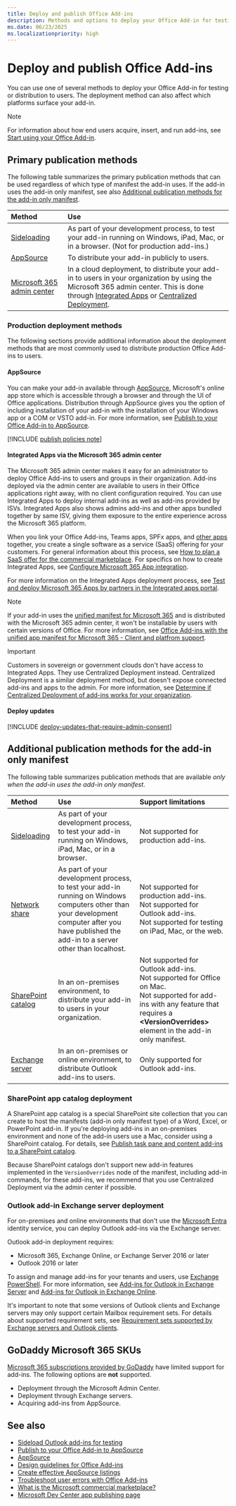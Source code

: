 ```yaml
---
title: Deploy and publish Office Add-ins
description: Methods and options to deploy your Office Add-in for testing or distribution to users.
ms.date: 06/23/2025
ms.localizationpriority: high
---
```


# Deploy and publish Office Add-ins

You can use one of several methods to deploy your Office Add-in for testing or distribution to users. The deployment method can also affect which platforms surface your add-in.

> [!NOTE]
> For information about how end users acquire, insert, and run add-ins, see [Start using your Office Add-in](https://support.microsoft.com/office/82e665c4-6700-4b56-a3f3-ef5441996862).

## Primary publication methods

The following table summarizes the primary publication methods that can be used regardless of which type of manifest the add-in uses. If the add-in uses the add-in only manifest, see also [Additional publication methods for the add-in only manifest](#additional-publication-methods-for-the-add-in-only-manifest).

|Method|Use|
|:---------|:------------|
|[Sideloading](../testing/test-debug-office-add-ins.md#sideload-an-office-add-in-for-testing)|As part of your development process, to test your add-in running on Windows, iPad, Mac, or in a browser. (Not for production add-ins.) |
|[AppSource](#appsource)|To distribute your add-in publicly to users.|
|[Microsoft 365 admin center](/microsoft-365/admin/manage/test-and-deploy-microsoft-365-apps)|In a cloud deployment, to distribute your add-in to users in your organization by using the Microsoft 365 admin center. This is done through [Integrated Apps](/microsoft-365/admin/manage/test-and-deploy-microsoft-365-apps) or [Centralized Deployment](/microsoft-365/admin/manage/centralized-deployment-of-add-ins). |

### Production deployment methods

The following sections provide additional information about the deployment methods that are most commonly used to distribute production Office Add-ins to users.

#### AppSource

You can make your add-in available through [AppSource](https://appsource.microsoft.com/marketplace/apps?product=office), Microsoft's online app store which is accessible through a browser and through the UI of Office applications. Distribution through AppSource gives you the option of including installation of your add-in with the installation of your Windows app or a COM or VSTO add-in. For more information, see [Publish to your Office Add-in to AppSource](publish-office-add-ins-to-appsource.md).

[!INCLUDE [publish policies note](../includes/note-publish-policies.md)]

#### Integrated Apps via the Microsoft 365 admin center

The Microsoft 365 admin center makes it easy for an administrator to deploy Office Add-ins to users and groups in their organization. Add-ins deployed via the admin center are available to users in their Office applications right away, with no client configuration required. You can use Integrated Apps to deploy internal add-ins as well as add-ins provided by ISVs. Integrated Apps also shows admins add-ins and other apps bundled together by same ISV, giving them exposure to the entire experience across the Microsoft 365 platform.

When you link your Office Add-ins, Teams apps, SPFx apps, and [other apps](/microsoft-365/admin/manage/test-and-deploy-microsoft-365-apps#what-apps-can-i-deploy-from-integrated-apps) together, you create a single software as a service (SaaS) offering for your customers. For general information about this process, see [How to plan a SaaS offer for the commercial marketplace](/azure/marketplace/plan-saas-offer). For specifics on how to create Integrated Apps, see [Configure Microsoft 365 App integration](/azure/marketplace/create-new-saas-offer#configure-microsoft-365-app-integration).

For more information on the Integrated Apps deployment process, see [Test and deploy Microsoft 365 Apps by partners in the Integrated apps portal](/microsoft-365/admin/manage/test-and-deploy-microsoft-365-apps).

> [!NOTE]
> If your add-in uses the [unified manifest for Microsoft 365](../develop/unified-manifest-overview.md) and is distributed with the Microsoft 365 admin center, it won't be installable by users with certain versions of Office. For more information, see [Office Add-ins with the unified app manifest for Microsoft 365 - Client and platfrom support](../develop/unified-manifest-overview.md#client-and-platfrom-support).

> [!IMPORTANT]
> Customers in sovereign or government clouds don't have access to Integrated Apps. They use Centralized Deployment instead. Centralized Deployment is a similar deployment method, but doesn't expose connected add-ins and apps to the admin. For more information, see [Determine if Centralized Deployment of add-ins works for your organization](/microsoft-365/admin/manage/centralized-deployment-of-add-ins).

#### Deploy updates

[!INCLUDE [deploy-updates-that-require-admin-consent](../includes/deploy-updates-that-require-admin-consent.md)]

## Additional publication methods for the add-in only manifest

The following table summarizes publication methods that are available *only when the add-in uses the add-in only manifest*.

|Method|Use|Support limitations|
|:---------|:------------|:------------|
|[Sideloading](../testing/test-debug-office-add-ins.md#sideload-an-office-add-in-for-testing)|As part of your development process, to test your add-in running on Windows, iPad, Mac, or in a browser.| Not supported for production add-ins. |
|[Network share](../testing/create-a-network-shared-folder-catalog-for-task-pane-and-content-add-ins.md)|As part of your development process, to test your add-in running on Windows computers other than your development computer after you have published the add-in to a server other than localhost.| Not supported for production add-ins.</br>Not supported for Outlook add-ins.</br> Not supported for testing on iPad, Mac, or the web.|
|[SharePoint catalog](publish-task-pane-and-content-add-ins-to-an-add-in-catalog.md)|In an on-premises environment, to distribute your add-in to users in your organization.| Not supported for Outlook add-ins.</br>Not supported for Office on Mac.</br>Not supported for add-ins with any feature that requires a **\<VersionOverrides\>** element in the add-in only manifest.|
|[Exchange server](#outlook-add-in-exchange-server-deployment)|In an on-premises or online environment, to distribute Outlook add-ins to users.|Only supported for Outlook add-ins.|

### SharePoint app catalog deployment

A SharePoint app catalog is a special SharePoint site collection that you can create to host the manifests (add-in only manifest type) of a Word, Excel, or PowerPoint add-in. If you're deploying add-ins in an on-premises environment and none of the add-in users use a Mac, consider using a SharePoint catalog. For details, see [Publish task pane and content add-ins to a SharePoint catalog](publish-task-pane-and-content-add-ins-to-an-add-in-catalog.md).

Because SharePoint catalogs don't support new add-in features implemented in the `VersionOverrides` node of the manifest, including add-in commands, for these add-ins, we recommend that you use Centralized Deployment via the admin center if possible.

### Outlook add-in Exchange server deployment

For on-premises and online environments that don't use the [Microsoft Entra](/entra/fundamentals/what-is-entra) identity service, you can deploy Outlook add-ins via the Exchange server.

Outlook add-in deployment requires:

- Microsoft 365, Exchange Online, or Exchange Server 2016 or later
- Outlook 2016 or later

To assign and manage add-ins for your tenants and users, use [Exchange PowerShell](/powershell/module/exchange/?view=exchange-ps). For more information, see [Add-ins for Outlook in Exchange Server](/exchange/add-ins-for-outlook-2013-help) and [Add-ins for Outlook in Exchange Online](/exchange/clients-and-mobile-in-exchange-online/add-ins-for-outlook/add-ins-for-outlook).

It's important to note that some versions of Outlook clients and Exchange servers may only support certain Mailbox requirement sets. For details about supported requirement sets, see [Requirement sets supported by Exchange servers and Outlook clients](/javascript/api/requirement-sets/outlook/outlook-api-requirement-sets#requirement-sets-supported-by-exchange-servers-and-outlook-clients).

## GoDaddy Microsoft 365 SKUs

[Microsoft 365 subscriptions provided by GoDaddy](https://www.godaddy.com/business/office-365) have limited support for add-ins. The following options are **not** supported.

- Deployment through the Microsoft Admin Center.
- Deployment through Exchange servers.
- Acquiring add-ins from AppSource.

## See also

- [Sideload Outlook add-ins for testing](../outlook/sideload-outlook-add-ins-for-testing.md)
- [Publish to your Office Add-in to AppSource](publish-office-add-ins-to-appsource.md)
- [AppSource](https://appsource.microsoft.com/marketplace/apps?product=office)
- [Design guidelines for Office Add-ins](../design/add-in-design.md)
- [Create effective AppSource listings](/partner-center/marketplace-offers/create-effective-office-store-listings)
- [Troubleshoot user errors with Office Add-ins](../testing/testing-and-troubleshooting.md)
- [What is the Microsoft commercial marketplace?](/azure/marketplace/overview)
- [Microsoft Dev Center app publishing page](https://developer.microsoft.com/microsoft-teams/app-publishing)

